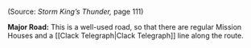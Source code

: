 

(Source: *Storm King’s Thunder,* page 111)

**Major Road:** This is a well-used road, so that there are regular Mission Houses and a [[Clack Telegraph|Clack Telegraph]] line along the route.
